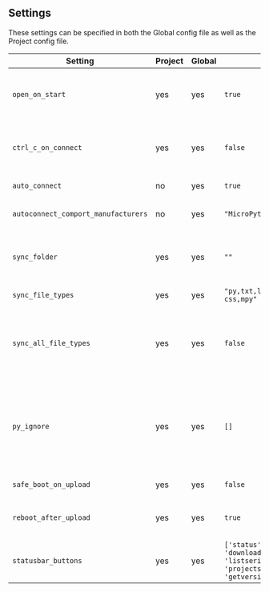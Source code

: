## Settings
These settings can be specified in both the Global config file as well as the Project config file.

| Setting          | Project | Global | Default               | Purpose |
|------------------|---------|--------|-----------------------| -----------------------------------------------------------|
| `open_on_start`  | yes     | yes    | `true`                | Whether to open the terminal and connect to the board when starting Code |
| `ctrl_c_on_connect` | yes     | yes    | `false`               | If true, executes a ctrl-c on connect to stop running programs |
| `auto_connect`   | no       | yes    | `true` | Autoconnect on USB. |
| `autoconnect_comport_manufacturers` | no | yes | `"MicroPython"` | USB COM port manufacturers for Pico boards. |
| `sync_folder`    | yes     | yes    | `""`                  | Folder to synchronize. Empty to sync project's main folder. |
| `sync_file_types` | yes     | yes    | `"py,txt,log,json,xml,html,js, css,mpy"` | Types of files to be synchronized |
| `sync_all_file_types` | yes  | yes    | `false` | If enabled, all files will be uploaded no matter the file type (`sync_file_types` will be ignored). |
| `py_ignore`      | yes     | yes    | `[]`                  | Comma separated list of files and folders to ignore when uploading (no wildcard or regular expressions supported). |
| `safe_boot_on_upload` | yes | yes | `false` | Safe-boot before upload. |
| `reboot_after_upload` | yes | yes | `true` | Reboots your board after any upload or download action. |
| `statusbar_buttons` | yes     | yes     |`['status', 'run', 'upload', 'download', 'disconnect', 'listserial', 'settings', 'projectsettings', 'getversion']` | Which quick-access buttons to show in the status bar. |
